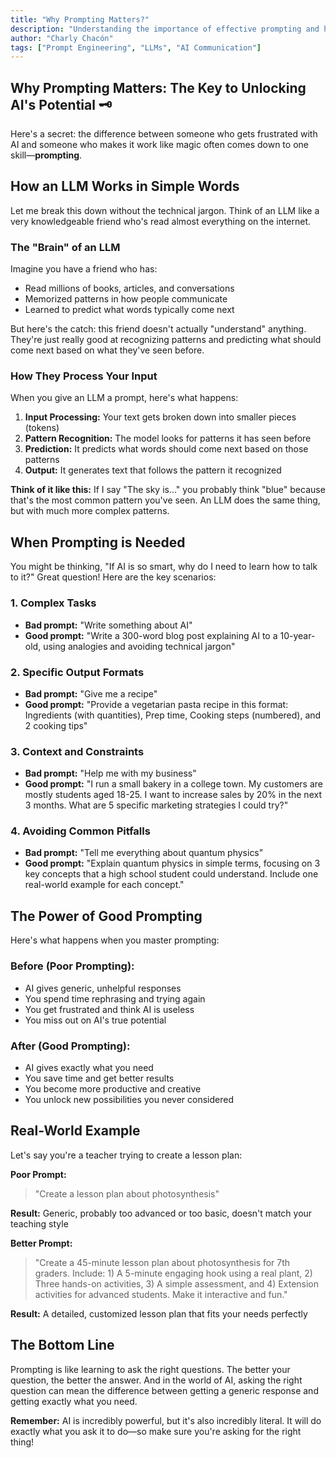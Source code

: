 ```yaml
---
title: "Why Prompting Matters?"
description: "Understanding the importance of effective prompting and how LLMs work in simple terms"
author: "Charly Chacón"
tags: ["Prompt Engineering", "LLMs", "AI Communication"]
---
```


## Why Prompting Matters: The Key to Unlocking AI's Potential 🗝️

Here's a secret: the difference between someone who gets frustrated with AI and someone who makes it work like magic often comes down to one skill—**prompting**.

## How an LLM Works in Simple Words

Let me break this down without the technical jargon. Think of an LLM like a very knowledgeable friend who's read almost everything on the internet.

### The "Brain" of an LLM

Imagine you have a friend who has:

- Read millions of books, articles, and conversations
- Memorized patterns in how people communicate
- Learned to predict what words typically come next

But here's the catch: this friend doesn't actually "understand" anything. They're just really good at recognizing patterns and predicting what should come next based on what they've seen before.

### How They Process Your Input

When you give an LLM a prompt, here's what happens:

1. **Input Processing:** Your text gets broken down into smaller pieces (tokens)
2. **Pattern Recognition:** The model looks for patterns it has seen before
3. **Prediction:** It predicts what words should come next based on those patterns
4. **Output:** It generates text that follows the pattern it recognized

**Think of it like this:** If I say "The sky is..." you probably think "blue" because that's the most common pattern you've seen. An LLM does the same thing, but with much more complex patterns.

## When Prompting is Needed

You might be thinking, "If AI is so smart, why do I need to learn how to talk to it?" Great question! Here are the key scenarios:

### 1. **Complex Tasks**

- **Bad prompt:** "Write something about AI"
- **Good prompt:** "Write a 300-word blog post explaining AI to a 10-year-old, using analogies and avoiding technical jargon"

### 2. **Specific Output Formats**

- **Bad prompt:** "Give me a recipe"
- **Good prompt:** "Provide a vegetarian pasta recipe in this format: Ingredients (with quantities), Prep time, Cooking steps (numbered), and 2 cooking tips"

### 3. **Context and Constraints**

- **Bad prompt:** "Help me with my business"
- **Good prompt:** "I run a small bakery in a college town. My customers are mostly students aged 18-25. I want to increase sales by 20% in the next 3 months. What are 5 specific marketing strategies I could try?"

### 4. **Avoiding Common Pitfalls**

- **Bad prompt:** "Tell me everything about quantum physics"
- **Good prompt:** "Explain quantum physics in simple terms, focusing on 3 key concepts that a high school student could understand. Include one real-world example for each concept."

## The Power of Good Prompting

Here's what happens when you master prompting:

### **Before (Poor Prompting):**

- AI gives generic, unhelpful responses
- You spend time rephrasing and trying again
- You get frustrated and think AI is useless
- You miss out on AI's true potential

### **After (Good Prompting):**

- AI gives exactly what you need
- You save time and get better results
- You become more productive and creative
- You unlock new possibilities you never considered

## Real-World Example

Let's say you're a teacher trying to create a lesson plan:

**Poor Prompt:**

> "Create a lesson plan about photosynthesis"

**Result:** Generic, probably too advanced or too basic, doesn't match your teaching style

**Better Prompt:**

> "Create a 45-minute lesson plan about photosynthesis for 7th graders. Include: 1) A 5-minute engaging hook using a real plant, 2) Three hands-on activities, 3) A simple assessment, and 4) Extension activities for advanced students. Make it interactive and fun."

**Result:** A detailed, customized lesson plan that fits your needs perfectly

## The Bottom Line

Prompting is like learning to ask the right questions. The better your question, the better the answer. And in the world of AI, asking the right question can mean the difference between getting a generic response and getting exactly what you need.

**Remember:** AI is incredibly powerful, but it's also incredibly literal. It will do exactly what you ask it to do—so make sure you're asking for the right thing!


